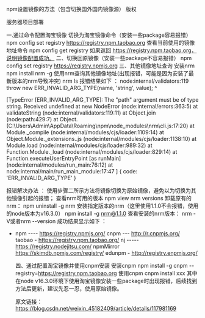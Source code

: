 npm设置镜像的方法（包含切换国外国内镜像源）
版权

服务器项目部署

一.通过命令配置淘宝镜像
切换为淘宝镜像命令（安装一些package容易报错）
npm config set registry https://registry.npm.taobao.org
查看当前使用的镜像地址命令
npm config get registry
如果返回 https://registry.npm.taobao.org，说明镜像配置成功。
二、切换回原镜像（安装一些package不容易报错）
npm config set registry https://registry.npmjs.org
三、其他镜像地址查询
安装nrm
npm install nrm -g
使用nrm查询其他镜像地址(出现报错，可能是因为安装了最新版本的nrm导致冲突)
nrm ls
报错结果如下 ：
node:internal/validators:119
    throw new ERR_INVALID_ARG_TYPE(name, 'string', value);
    ^

[TypeError [ERR_INVALID_ARG_TYPE]: The "path" argument must be of type string. Received undefined
  at new NodeError (node:internal/errors:363:5)
  at validateString (node:internal/validators:119:11)
  at Object.join (node:path:429:7)
  at Object.<anonymous> (C:\Users\Admin\AppData\Roaming\npm\node_modules\nrm\cli.js:17:20)
  at Module._compile (node:internal/modules/cjs/loader:1109:14)
  at Object.Module._extensions..js (node:internal/modules/cjs/loader:1138:10)
  at Module.load (node:internal/modules/cjs/loader:989:32)
  at Function.Module._load (node:internal/modules/cjs/loader:829:14)
  at Function.executeUserEntryPoint [as runMain] (node:internal/modules/run_main:76:12)
  at node:internal/main/run_main_module:17:47
] {
  code: 'ERR_INVALID_ARG_TYPE'
}

报错解决办法 ：
使用步骤二所示方法将镜像切换为原始镜像，避免以为切换为其他镜像引起的报错；
查看nrm可用的版本
npm view nrm versions
卸载原有的nrm：
npm uninstall -g nrm
安装指定版本的nrm（这里使用1.1.0不会报错，使用的node版本为v16.3.0）
npm install -g nrm@1.1.0
查看安装的nrm版本：
nrm -V或者nrm --version
成功结果显示如下 ：
* npm ---- https://registry.npmjs.org/
  cnpm --- http://r.cnpmjs.org/
  taobao - https://registry.npm.taobao.org/
  nj ----- https://registry.nodejitsu.com/
  npmMirror  https://skimdb.npmjs.com/registry/
  edunpm - http://registry.enpmjs.org/

  四、通过配置淘宝镜像并使用cnpm安装
  安装cnpm
  npm install -g cnpm --registry=https://registry.npm.taobao.org
  使用cnpm
  cnpm install xxx
  其中在node v16.3.0环境下使用淘宝镜像安装一些package时出现报错，后续找到方法后更新，建议先忍一忍，使用原始镜像。

  

  

  原文链接：https://blog.csdn.net/weixin_45182409/article/details/117981169